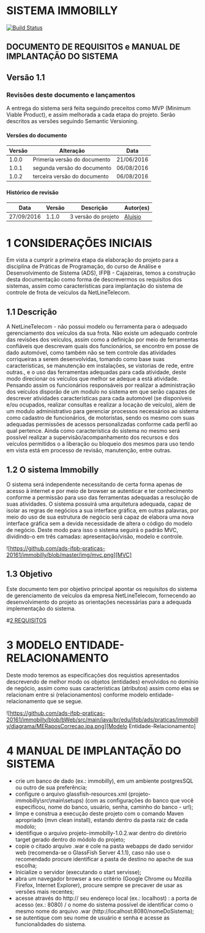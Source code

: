 # SISTEMA IMMOBILLY
[![Build Status](https://travis-ci.org/ads-ifpb-praticas-20161/immobilly.svg?branch=bWeb)](https://travis-ci.org/ads-ifpb-praticas-20161/immobilly)

## DOCUMENTO DE REQUISITOS e MANUAL DE IMPLANTAÇÃO DO SISTEMA
## Versão 1.1


### Revisões deste documento e lançamentos
A entrega do sistema será feita seguindo preceitos como MVP (Minimum Viable Product), e assim melhorada a cada etapa do projeto.
Serão descritos as versões seguindo Semantic Versioning.

#### Versões do documento
Versão      |       Alteração               |  Data
----------- | ----------------------------- | ------------
1.0.0       | Primeria versão do documento  | 21/06/2016
1.0.1       | segunda versão do documento   | 06/08/2016
1.0.2       | terceira versão do documento  | 06/08/2016

#### Histórico de revisão
Data          |   Versão    |               Descrição                  |  Autor(es)
------------- | ----------- | ---------------------------------------- | --------------------------------
27/09/2016    |  1.1.0      |          3 versão do projeto             | [Aluísio](https://github.com/AluisioPereira) 

# 1 <a name="coninicial">CONSIDERAÇÕES INICIAIS</a>
Em vista a cumprir a primeira etapa da elaboração do projeto para a disciplina de Práticas de Programação, do curso de Análise e Desenvolvimento de Sistema (ADS), IFPB - Cajazeiras, temos a construção desta documentação como forma de descrevermos os requisitos dos sistemas, assim como características para implantação do sistema de controle de frota de veículos da NetLineTelecom.

## 1.1 <a name="d">Descrição</a>
A NetLineTelecom - não possui modelo ou ferramenta para o adequado gerenciamento dos veículos da sua frota. Não existe um adequado controle das revisões dos veículos, assim como a definição por meio de ferramentas confiáveis que descrevam quais dos funcionários, se encontro em posse de dado automóvel, como também não se tem controle das atividades corriqueiras a serem desenvolvidas, tomando como base suas características, se manutenção em instalações, se vistorias de rede, entre outras., e o uso das ferramentas adequadas para cada atividade, deste modo direcionar os veículos que melhor se adeque a está atividade.  Pensando assim os funcionários responsáveis por realizar a administração dos veículos disporão de um modulo no sistema em que serão capazes de descrever atividades características para cada automóvel (se disponíveis e/ou ocupados, realizar consultas e realizar a locação de veículo), além de um modulo administrativo para gerenciar processos necessários ao sistema como cadastro de funcionários, de motoristas, sendo os mesmo com suas adequadas permissões de acessos personalizadas conforme cada perfil ao qual pertence. Ainda como característica do sistema no mesmo será possível realizar a supervisão/acompanhamento dos recursos e dos veículos  permitidos o a liberação ou bloqueio dos mesmos para uso tendo em vista está em processo de revisão, manutenção, entre outras. 

## 1.2 <a name="ost">O sistema Immobilly</a>
O sistema será independente necessitando de certa forma apenas de acesso à internet e por meio de browser se autenticar e ter conhecimento conforme a permissão para uso das ferramentas adequadas a resolução de suas atividades.
O sistema possuirá uma arquitetura adequada, capaz de isolar as regras de negócios a sua interface gráfica, em outras palavras, por meio do uso de sua estrutura de negócio será capaz de elabora uma nova interface gráfica sem a devida necessidade de altera o código do modelo de negócio. Deste modo para isso o sistema seguirá o padrão MVC, dividindo-o em três camadas: apresentação/visão, modelo e controle.

![https://github.com/ads-ifpb-praticas-20161/immobilly/blob/master/img/mvc.png][MVC]
 
[MVC]: https://github.com/ads-ifpb-praticas-20161/immobilly/blob/master/img/mvc.png
## 1.3 <a name="o">Objetivo</a>
Este documento tem por objetivo principal apontar os requisitos do sistema de gerenciamento de veículos da empresa NetLineTelecom, fornecendo ao desenvolvimento do projeto as orientações necessárias para a adequada implementação do sistema.

#<a href="https://github.com/ads-ifpb-praticas-20161/immobilly/wiki/2-REQUISITOS">2 REQUISITOS</a>

# <a name="mer">3 MODELO ENTIDADE-RELACIONAMENTO</a>
Deste modo teremos as especificações dos requistios apresentados descrevendo de melhor modo os objetos (entidades) envolvidos no domínio de negócio, assim como suas características (atributos) assim como elas se relacionam entre si (relacionamentos) conforme modelo entidade-relacionamento que se segue.  

![https://github.com/ads-ifpb-praticas-20161/immobilly/blob/bWeb/src/main/java/br/edu/ifpb/ads/praticas/immobilly/diagrama/MERaposCorrecao.jpa.png][Modelo Entidade-Relacionamento]

[Modelo Entidade-Relacionamento]:https://github.com/ads-ifpb-praticas-20161/immobilly/blob/bWeb/src/main/java/br/edu/ifpb/ads/praticas/immobilly/diagrama/MERaposCorrecao.jpa.png

# <a name="mis">4 MANUAL DE IMPLANTAÇÃO DO SISTEMA</a>
* crie um banco de dado (ex.: immobilly), em um ambiente postgresSQL ou outro de sua preferência;
* configure o arquivo glassfish-resources.xml (projeto-immobilly\src\main\setups) (com as configurações do banco que você especificou, nome do banco, usuário, senha, caminho do banco - url);
* limpe e construa a execução deste projeto com o comando Maven apropriado (mvn clean install), estando dentro da pasta raiz de cada modolo;
* identifique o arquivo projeto-immobilly-1.0.2.war dentro do diretório target gerado dentro do módolo do projeto;
* copie o citado arquivo .war e cole na pasta webapps de dado servidor web (recomenda-se o GlassFish Server 4.1.1), caso não use o recomendado procure identificar a pasta de destino no apache de sua escolha;
* Inicialize o servidor (executando o start servisse);
* abra um navegador browser a seu critério (Google Chrome ou Mozilla Firefox, Internet Explorer), procure sempre se precaver de usar as versões mais recentes;
* acesse através do http:// seu endereço local (ex.: localhost) : a porta de acesso (ex.: 8080) / o nome do sistema possível de identificar como o mesmo nome do arquivo .war (http://localhost:8080/nomeDoSistema);
* se autentique com seu nome de usuário e senha e acesse as funcionalidades do sistema.